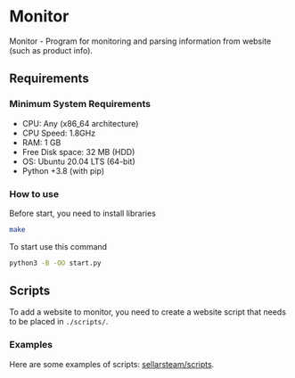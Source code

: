 # Monitor

Monitor - Program for monitoring and parsing information from website (such as product info).

## Requirements

### Minimum System Requirements

- CPU: Any (x86_64 architecture)
- CPU Speed: 1.8GHz
- RAM: 1 GB
- Free Disk space: 32 MB (HDD)
- OS: Ubuntu 20.04 LTS (64-bit)
- Python +3.8 (with pip)

### How to use

Before start, you need to install libraries

``` bash
make
```

To start use this command

```bash
python3 -B -OO start.py
```

## Scripts

To add a website to monitor, you need to create a website script that needs to be placed in `./scripts/`.

### Examples

Here are some examples of scripts: [sellarsteam/scripts](https://github.com/sellarsteam/scripts).
